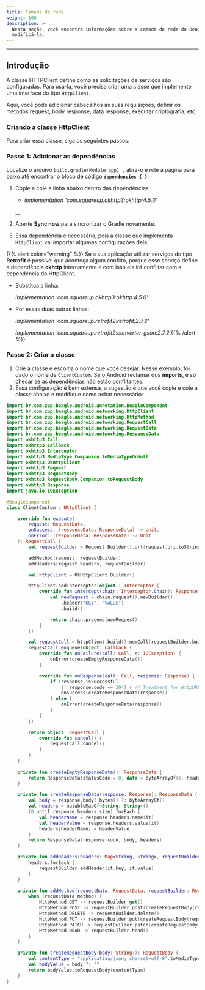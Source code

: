 ```yaml
---
title: Camada de rede
weight: 108
description: >-
  Nesta seção, você encontra informações sobre a camada de rede do Beagle e como
  modificá-la.
---
```


---

## Introdução

A classe HTTPClient define como as solicitações de serviços são configuradas. Para usá-la, você precisa criar uma classe que implemente uma interface do tipo `HttpClient`. 

Aqui, você pode adicionar cabeçalhos às suas requisições, definir os métodos request, body response,  data response, executar criptografia, etc. 

### Criando a classe HttpClient

Para criar essa classe, siga os seguintes passos:

### Passo 1: Adicionar as dependências

Localize o arquivo `build.gradle(Module:app) ,` abra-o e role a página para baixo até encontrar o bloco de código **`dependencies { }`**.

1. Copie e cole a linha abaixo dentro das dependências:

   * _implementation 'com.squareup.okhttp3:okhttp:4.5.0'_

   \_\_

2. Aperte **Sync now** para sincronizar o Gradle novamente. 
3. Essa dependência é necessária, pois a classe que implementa `HttpClient` vai importar algumas configurações dela.

{{% alert color="warning" %}}
Se a sua aplicação utilizar serviços do tipo **Retrofit** é possível que aconteça algum conflito, porque esse serviço define a dependência **okhttp** internamente e com isso ela irá conflitar com a dependência do HttpClient. 

* Substitua a linha:

  _implementation 'com.squareup.okhttp3:okhttp:4.5.0'_

* Por essas duas outras linhas:

  _implementation 'com.squareup.retrofit2:retrofit:2.7.2'_

  _implementation 'com.squareup.retrofit2:converter-gson:2.7.2_ 
{{% /alert %}}

### Passo 2: Criar a classe

1. Crie a classe e escolha o nome que você desejar. Nesse exemplo, foi dado o nome de `ClientCustom`. Se o Android reclamar dos **imports**, é só checar  se as dependências não estão conflitantes.
2. Essa configuração é bem extensa, a sugestão é que você copie e cole a classe abaixo e modifique como achar necessário: 


```kotlin
import br.com.zup.beagle.android.annotation.BeagleComponent
import br.com.zup.beagle.android.networking.HttpClient
import br.com.zup.beagle.android.networking.HttpMethod
import br.com.zup.beagle.android.networking.RequestCall
import br.com.zup.beagle.android.networking.RequestData
import br.com.zup.beagle.android.networking.ResponseData
import okhttp3.Call
import okhttp3.Callback
import okhttp3.Interceptor
import okhttp3.MediaType.Companion.toMediaTypeOrNull
import okhttp3.OkHttpClient
import okhttp3.Request
import okhttp3.RequestBody
import okhttp3.RequestBody.Companion.toRequestBody
import okhttp3.Response
import java.io.IOException

@BeagleComponent
class ClientCustom : HttpClient {

    override fun execute(
        request: RequestData,
        onSuccess: (responseData: ResponseData) -> Unit,
        onError: (responseData: ResponseData) -> Unit
    ): RequestCall {
        val requestBuilder = Request.Builder().url(request.uri.toString())

        addMethod(request, requestBuilder)
        addHeaders(request.headers, requestBuilder)

        val httpClient = OkHttpClient.Builder()

        httpClient.addInterceptor(object : Interceptor {
            override fun intercept(chain: Interceptor.Chain): Response {
                val newRequest = chain.request().newBuilder()
                    .header("KEY", "VALUE")
                    .build()

                return chain.proceed(newRequest)
            }
        })

        val requestCall = httpClient.build().newCall(requestBuilder.build())
        requestCall.enqueue(object: Callback {
            override fun onFailure(call: Call, e: IOException) {
                onError(createEmptyResponseData())
            }

            override fun onResponse(call: Call, response: Response) {
                if (response.isSuccessful 
                    || response.code == 304) { // Treatment for HttpURLConnection.HTTP_NOT_MODIFIED
                    onSuccess(createResponseData(response))
                } else {
                    onError(createResponseData(response))
                }
            }
        })

        return object: RequestCall {
            override fun cancel() {
                requestCall.cancel()
            }
        }
    }
    
    private fun createEmptyResponseData(): ResponseData {
        return ResponseData(statusCode = 0, data = byteArrayOf(), headers = mapOf())
    }

    private fun createResponseData(response: Response): ResponseData {
        val body = response.body?.bytes() ?: byteArrayOf()
        val headers = mutableMapOf<String, String>()
        (0 until response.headers.size).forEach {
            val headerName = response.headers.name(it)
            val headerValue = response.headers.value(it)
            headers[headerName] = headerValue
        }
        return ResponseData(response.code, body, headers)
    }

    private fun addHeaders(headers: Map<String, String>, requestBuilder: Request.Builder) {
        headers.forEach {
            requestBuilder.addHeader(it.key, it.value)
        }
    }

    private fun addMethod(requestData: RequestData, requestBuilder: Request.Builder) {
        when (requestData.method) {
            HttpMethod.GET -> requestBuilder.get()
            HttpMethod.POST -> requestBuilder.post(createRequestBody(requestData.body))
            HttpMethod.DELETE -> requestBuilder.delete()
            HttpMethod.PUT -> requestBuilder.put(createRequestBody(requestData.body))
            HttpMethod.PATCH -> requestBuilder.patch(createRequestBody(requestData.body))
            HttpMethod.HEAD -> requestBuilder.head()
        }
    }

    private fun createRequestBody(body: String?): RequestBody {
        val contentType = "application/json; charset=utf-8".toMediaTypeOrNull()
        val bodyValue = body ?: ""
        return bodyValue.toRequestBody(contentType)
    }
}
```
